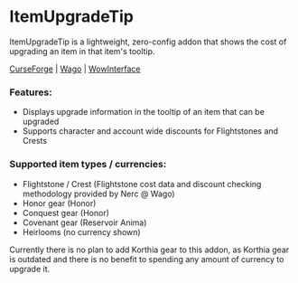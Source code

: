 # ItemUpgradeTip

ItemUpgradeTip is a lightweight, zero-config addon that shows the cost of upgrading an item in that item's tooltip.

[CurseForge](https://www.curseforge.com/wow/addons/itemupgradetip) | [Wago](https://addons.wago.io/addons/itemupgradetip) | [WowInterface](https://www.wowinterface.com/downloads/info26580-ItemUpgradeTip.html)

### Features:
- Displays upgrade information in the tooltip of an item that can be upgraded
- Supports character and account wide discounts for Flightstones and Crests
 
### Supported item types / currencies:
- Flightstone / Crest (Flightstone cost data and discount checking methodology provided by Nerc @ Wago)
- Honor gear (Honor)
- Conquest gear (Honor)
- Covenant gear (Reservoir Anima)
- Heirlooms (no currency shown)
 

Currently there is no plan to add Korthia gear to this addon, as Korthia gear is outdated and there is no benefit to spending any amount of currency to upgrade it.
